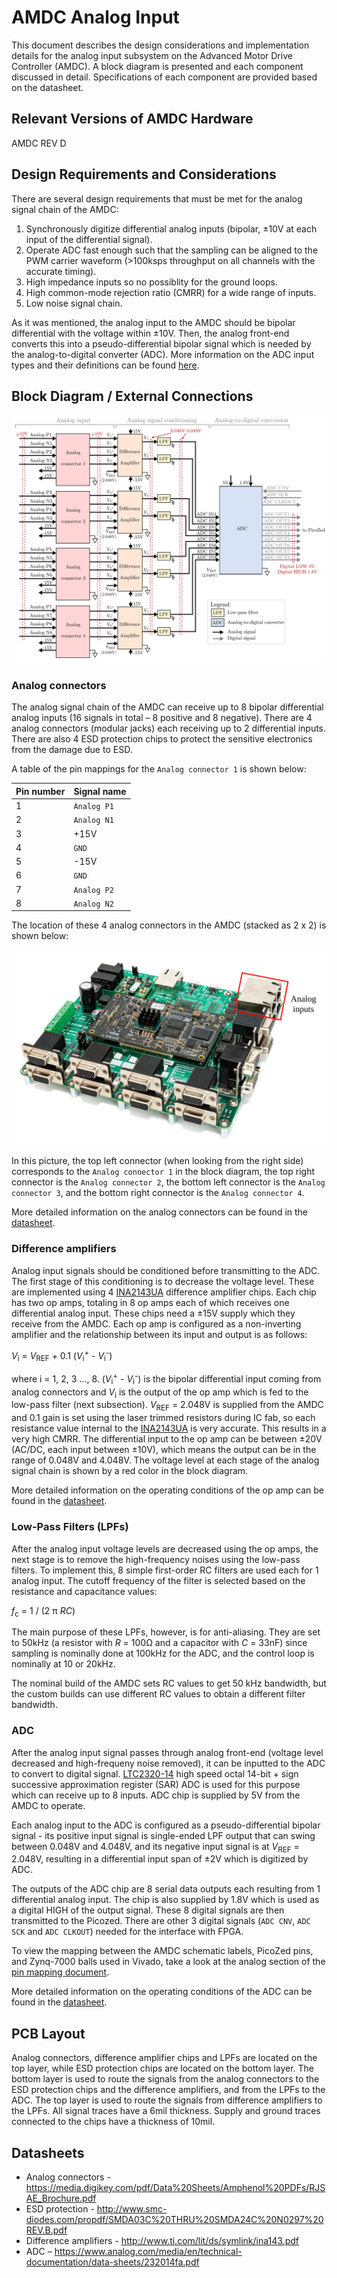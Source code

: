 # AMDC Analog Input

This document describes the design considerations and implementation details for the analog input subsystem on the Advanced Motor Drive Controller (AMDC). A block diagram is presented and each component discussed in detail. Specifications of each component are provided based on the datasheet.

## Relevant Versions of AMDC Hardware

AMDC REV D

## Design Requirements and Considerations

There are several design requirements that must be met for the analog signal chain of the AMDC:

1. Synchronously digitize differential analog inputs (bipolar, ±10V at each input of the differential signal).
2. Operate ADC fast enough such that the sampling can be aligned to the PWM carrier waveform (>100ksps throughput on all channels with the accurate timing).
3. High impedance inputs so no possiblity for the ground loops.
4. High common-mode rejection ratio (CMRR) for a wide range of inputs.
5. Low noise signal chain.

As it was mentioned, the analog input to the AMDC should be bipolar differential with the voltage within ±10V. Then, the analog front-end converts this into a pseudo-differential bipolar signal which is needed by the analog-to-digital converter (ADC). More information on the ADC input types and their definitions can be found [here](https://www.analog.com/media/en/technical-documentation/product-selector-card/2PB_sarinputtypesfb.pdf).

## Block Diagram / External Connections

<img src="images/amdc-analog.svg" />

### Analog connectors
The analog signal chain of the AMDC can receive up to 8 bipolar differential analog inputs (16 signals in total – 8 positive and 8 negative). There are 4 analog connectors (modular jacks) each receiving up to 2 differential inputs. There are also 4 ESD protection chips to protect the sensitive electronics from the damage due to ESD.

A table of the pin mappings for the `Analog connector 1` is shown below:

| Pin number | Signal name |
|------------|--------|
| 1 | `Analog P1` |
| 2 | `Analog N1` |
| 3 | +15V |
| 4 | `GND` |
| 5 | -15V |
| 6 | `GND` |
| 7 | `Analog P2` |
| 8 | `Analog N2` |

The location of these 4 analog connectors in the AMDC (stacked as 2 x 2) is shown below:

<img src="images/amdc-analog-input-highlighted.svg" />

In this picture, the top left connector (when looking from the right side) corresponds to the `Analog connector 1` in the block diagram, the top right connector is the `Analog connector 2`, the bottom left connector is the `Analog connector 3`, and the bottom right connector is the `Analog connector 4`.

More detailed information on the analog connectors can be found in the [datasheet](https://media.digikey.com/pdf/Data%20Sheets/Amphenol%20PDFs/RJSAE_Brochure.pdf).

### Difference amplifiers
Analog input signals should be conditioned before transmitting to the ADC. The first stage of this conditioning is to decrease the voltage level. These are implemented using 4 [INA2143UA](http://www.ti.com/lit/ds/symlink/ina143.pdf) difference amplifier chips. Each chip has two op amps, totaling in 8 op amps each of which receives one differential analog input. These chips need a ±15V supply which they receive from the AMDC. Each op amp is configured as a non-inverting amplifier and the relationship between its input and output is as follows:


_V_<sub>i</sub> = _V_<sub>REF</sub>  + 0.1 (_V_<sub>i</sub><sup>+</sup> - _V_<sub>i</sub><sup>-</sup>)

where i = 1, 2, 3 ..., 8. (_V_<sub>i</sub><sup>+</sup> - _V_<sub>i</sub><sup>-</sup>) is the bipolar differential input coming from analog connectors and _V_<sub>i</sub> is the output of the op amp which is fed to the low-pass filter (next subsection). _V_<sub>REF</sub> = 2.048V is supplied from the AMDC and 0.1 gain is set using the laser trimmed resistors during IC fab, so each resistance value internal to the [INA2143UA](http://www.ti.com/lit/ds/symlink/ina143.pdf) is very accurate. This results in a very high CMRR. The differential input to the op amp can be between ±20V (AC/DC, each input between ±10V), which means the output can be in the range of 0.048V and 4.048V. The voltage level at each stage of the analog signal chain is shown by a red color in the block diagram.

More detailed information on the operating conditions of the op amp can be found in the [datasheet](http://www.ti.com/lit/ds/symlink/ina143.pdf).
 
### Low-Pass Filters (LPFs)
After the analog input voltage levels are decreased using the op amps, the next stage is to remove the high-frequency noises using the low-pass filters. To implement this, 8 simple first-order RC filters are used each for 1 analog input. The cutoff frequency of the filter is selected based on the resistance and capacitance values:

_f_<sub>c</sub> = 1 / (2 π _RC_)

The main purpose of these LPFs, however, is for anti-aliasing. They are set to 50kHz (a resistor with _R_ = 100Ω and a capacitor with _C_ = 33nF) since sampling is nominally done at 100kHz for the ADC, and the control loop is nominally at 10 or 20kHz. 

The nominal build of the AMDC sets RC values to get 50 kHz bandwidth, but the custom builds can use different RC values to obtain a different filter bandwidth.

### ADC

After the analog input signal passes through analog front-end (voltage level decreased and high-frequeny noise removed), it can be inputted to the ADC to convert to digital signal. [LTC2320-14](https://www.analog.com/media/en/technical-documentation/data-sheets/232014fa.pdf) high speed octal 14-bit + sign successive approximation register (SAR) ADC is used for this purpose which can receive up to 8 inputs. ADC chip is supplied by 5V from the AMDC to operate.

Each analog input to the ADC is configured as a pseudo-differential bipolar signal - its positive input signal is single-ended LPF output that can swing between 0.048V and 4.048V, and its negative input signal is at _V_<sub>REF</sub> = 2.048V, resulting in a differential input span of ±2V which is digitized by ADC.

The outputs of the ADC chip are 8 serial data outputs each resulting from 1 differential analog input. The chip is also supplied by 1.8V which is used as a digital HIGH of the output signal. These 8 digital signals are then transmitted to the Picozed. There are other 3 digital signals (`ADC CNV`, `ADC SCK` and `ADC CLKOUT`) needed for the interface with FPGA.

To view the mapping between the AMDC schematic labels, PicoZed pins, and Zynq-7000 balls used in Vivado, take a look at the analog section of the [pin mapping document](RevD-PinMapping.md#analog).

More detailed information on the operating conditions of the ADC can be found in the [datasheet](https://www.analog.com/media/en/technical-documentation/data-sheets/232014fa.pdf).

## PCB Layout

Analog connectors, difference amplifier chips and LPFs are located on the top layer, while ESD protection chips are located on the bottom layer. The bottom layer is used to route the signals from the analog connectors to the ESD protection chips and the difference amplifiers, and from the LPFs to the ADC. The top layer is used to route the signals from difference amplifiers to the LPFs. All signal traces have a 6mil thickness. Supply and ground traces connected to the chips have a thickness of 10mil.

## Datasheets

- Analog connectors - https://media.digikey.com/pdf/Data%20Sheets/Amphenol%20PDFs/RJSAE_Brochure.pdf
- ESD protection - http://www.smc-diodes.com/propdf/SMDA03C%20THRU%20SMDA24C%20N0297%20REV.B.pdf
- Difference amplifiers - http://www.ti.com/lit/ds/symlink/ina143.pdf
- ADC – https://www.analog.com/media/en/technical-documentation/data-sheets/232014fa.pdf

